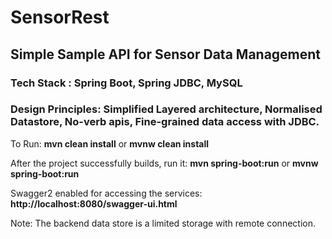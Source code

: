 # SensorRest
## Simple Sample API for Sensor Data Management
### Tech Stack : Spring Boot, Spring JDBC, MySQL
### Design Principles: Simplified Layered architecture, Normalised Datastore, No-verb apis, Fine-grained data access with JDBC. 

To Run: **mvn clean install** or **mvnw clean install**

After the project successfully builds, run it: **mvn spring-boot:run** or **mvnw spring-boot:run**

Swagger2 enabled for accessing the services: **http://localhost:8080/swagger-ui.html**

Note:
The backend data store is a limited storage with remote connection. 
